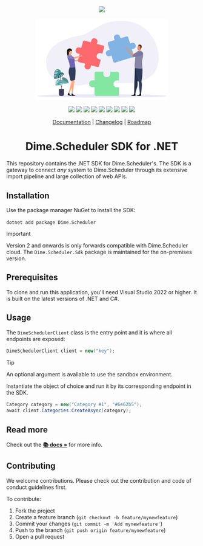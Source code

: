 <div align="center">
<img src="https://cdn.dimescheduler.com/dime-scheduler/v2/logo.svg" height="75px" />
</div>

<p align="center">
    <img src="assets/connect.svg?raw=true" width="350px">
</p>

<p align="center">
    <img src="https://img.shields.io/azure-devops/build/dimesoftware/utilities/194?style=flat-square" /> <img src="https://img.shields.io/azure-devops/tests/dimesoftware/utilities/194?compact_message&style=flat-square" /> <img src='https://img.shields.io/nuget/vpre/dime.scheduler?style=flat-square' /> <img src="https://img.shields.io/azure-devops/coverage/dimesoftware/Utilities/194?style=flat-square" /> <img<img src="https://img.shields.io/nuget/v/Dime.Scheduler.Sdk?style=flat-square" /> <img src="https://github.com/dime-scheduler/sdk-dotnet/actions/workflows/codeql-analysis.yml/badge.svg" /> <img src='https://api.codeclimate.com/v1/badges/65852a78e1a9b7633574/maintainability' /> <img src="https://img.shields.io/badge/License-MIT-brightgreen.svg?style=flat-square"/> <img src="https://img.shields.io/badge/PRs-welcome-brightgreen.svg?style=flat-square" />    
    <a href="https://github.com/dime-scheduler/sdk-dotnet/discussions">
  <img src="https://img.shields.io/badge/chat-discussions-brightgreen?style=flat-square">
</a>
</p>

<p align="center">
  <a href="https://docs.dimescheduler.com">Documentation</a> |
  <a href="https://docs.dimescheduler.com/history">Changelog</a> |
  <a href="https://docs.dimescheduler.com/roadmap">Roadmap</a>
</p>

<h1 align="center">Dime.Scheduler SDK for .NET </h1>

This repository contains the .NET SDK for Dime.Scheduler's. The SDK is a gateway to connect _any_ system to Dime.Scheduler through its extensive import pipeline and large collection of web APIs.

## Installation

Use the package manager NuGet to install the SDK:

`dotnet add package Dime.Scheduler`

> [!IMPORTANT]  
> Version 2 and onwards is only forwards compatible with Dime.Scheduler cloud.
> The `Dime.Scheduler.Sdk` package is maintained for the on-premises version.

## Prerequisites

To clone and run this application, you'll need Visual Studio 2022 or higher. It is built on the latest versions of .NET and C#.

## Usage

The `DimeSchedulerClient` class is the entry point and it is where all endpoints are exposed:

```csharp
DimeSchedulerClient client = new("key");
```

> [!TIP]  
> An optional argument is available to use the sandbox environment.

Instantiate the object of choice and run it by its corresponding endpoint in the SDK.

```csharp
Category category = new("Category #1", "#6e62b5");
await client.Categories.CreateAsync(category);
```

## Read more

Check out the **[📚 docs »](https://docs.dimescheduler.com)** for more info.

## Contributing

We welcome contributions. Please check out the contribution and code of conduct guidelines first.

To contribute:

1. Fork the project
2. Create a feature branch (`git checkout -b feature/mynewfeature`)
3. Commit your changes (`git commit -m 'Add mynewfeature'`)
4. Push to the branch (`git push origin feature/mynewfeature`)
5. Open a pull request
